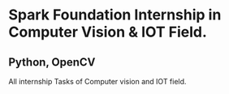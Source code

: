# Spark Foundation Internship in Computer Vision &amp; IOT Field.


## Python, OpenCV

All internship Tasks of Computer vision and IOT field.


